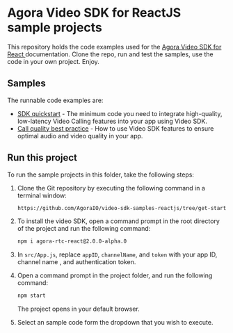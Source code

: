# Agora Video SDK for ReactJS sample projects

This repository holds the code examples used for the [Agora Video SDK for React ](https://docs.agora.io/en/video-calling/get-started/get-started-sdk?platform=web) documentation. Clone the repo, run and test the samples, use the code in your own project. Enjoy.

## Samples  

The runnable code examples are:

- [SDK quickstart](/src/sdk_quickstart/) - The minimum code you need to integrate high-quality, low-latency Video 
  Calling features into your app using Video SDK.
- [Call quality best practice](/src/call_quality/) - How to use Video SDK features to ensure optimal audio and video 
  quality in your app. 


## Run this project

To run the sample projects in this folder, take the following steps:

1. Clone the Git repository by executing the following command in a terminal window:

    ```bash
    https://github.com/AgoraIO/video-sdk-samples-reactjs/tree/get-started-for-sdk-2.0
    ```

1. To install the video SDK, open a command prompt in the root directory of the project and run the following command:

    ```bash
    npm i agora-rtc-react@2.0.0-alpha.0
    ```

1. In `src/App.js`, replace `appID`, `channelName`, and `token` with your app ID, channel name , and authentication token.


1. Open a command prompt in the project folder, and run the following command:

    ``` bash
    npm start
    ```
    The project opens in your default browser.

1. Select an sample code form the dropdown that you wish to execute.
